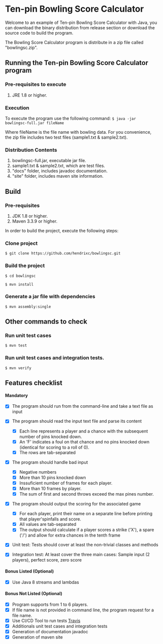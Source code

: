 # **Ten-pin Bowling Score Calculator**

Welcome to an example of Ten-pin Bowling Score Calculator with Java, you can download the binary distribution from release section or download the source code to build the program. 

The Bowling Score Calculator program is distribute in a zip file called "bowlingsc.zip".

## Running the Ten-pin Bowling Score Calculator program
### Pre-requisites to execute
1. JRE 1.8 or higher.

### Execution
To execute the program use the following command:
`$ java -jar bowlingsc-full.jar fileName`

Where fileName is the file name with bowling data. For you convenience, the zip file includes two test files (sample1.txt & sample2.txt).

### Distribution Contents
1. bowlingsc-full.jar, executable jar file.
2. sample1.txt & sample2.txt, which are test files.
3. "docs" folder, includes javadoc documentation.
4. "site" folder, includes maven site information.

## Build

### Pre-requisites
1. JDK 1.8 or higher.
2. Maven 3.3.9 or higher.

In order to build the project, execute the following steps:

### Clone project
`$ git clone https://github.com/hendrixc/bowlingsc.git`

### Build the project
`$ cd bowlingsc`

`$ mvn install`

### Generate a jar file with dependencies
`$ mvn assembly:single` 

## Other commands to check

### Run unit test cases
`$ mvn test`

### Run unit test cases and integration tests.
`$ mvn verify`

## Features checklist 
#### Mandatory

- [x] The program should run from the command-line and take a text file as input
- [x] The program should read the input text file and parse its content
    -  [X] Each line represents a player and a chance with the subsequent number of pins knocked down.
    -  [X] An 'F' indicates a foul on that chance and no pins knocked down (identical for scoring to a roll of 0).
    -  [X] The rows are tab-separated
- [x] The program should handle bad input
    - [X] Negative numbers
    - [X] More than 10 pins knocked down
    - [X] Inssuficient number of frames for each player.
    - [X] More than 10 frames by player.
    - [X] The sum of first and second throws exceed the max pines number.
- [x] The program should output the scoring for the associated game
    -  [X] For each player, print their name on a separate line before printing that player'spinfalls and score.
    -  [X] All values are tab-separated
    -  [X] The output should calculate if a player scores a strike ('X'), a spare ('/') and allow for extra chances in the tenth frame
- [x] Unit test: Tests should cover at least the non-trivial classes and methods
- [x] Integration test: At least cover the three main cases: Sample input (2 players), perfect score, zero score


#### Bonus Listed (Optional)
- [X] Use Java 8 streams and lambdas

#### Bonus Not Listed (Optional)
- [X] Program supports from 1 to 6 players.
- [X] If file name is not provided in command line, the program request for a file name. 
- [x] Use CI/CD Tool to run  tests [Travis](https://travis-ci.com/github/hendrixc/bowlingsc)
- [X] Additionals unit test cases and integration tests
- [X] Generation of documentation javadoc
- [X] Generation of maven site
